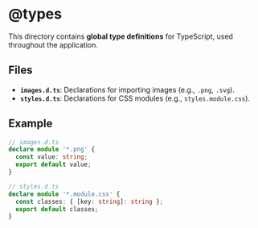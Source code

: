 # @types

This directory contains **global type definitions** for TypeScript, used throughout the application.

## Files

- **`images.d.ts`**: Declarations for importing images (e.g., `.png`, `.svg`).
- **`styles.d.ts`**: Declarations for CSS modules (e.g., `styles.module.css`).

## Example

```ts
// images.d.ts
declare module '*.png' {
  const value: string;
  export default value;
}

// styles.d.ts
declare module '*.module.css' {
  const classes: { [key: string]: string };
  export default classes;
}
```
